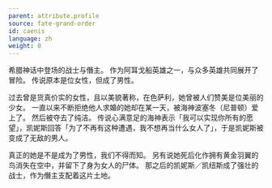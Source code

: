 ```yaml
---
parent: attribute.profile
source: fate-grand-order
id: caenis
language: zh
weight: 0
---
```


希腊神话中登场的战士与僭主。
作为阿耳戈船英雄之一，与众多英雄共同展开了冒险。
传说原本是位女性，但成了男性。

过去曾是货真价实的女性，且以美貌著称，在色萨利，她曾被人们赞美是位美丽的少女。
一直以来不断拒绝他人求婚的她却在某一天，被海神波塞冬（尼普顿）爱上了。
然后被夺去了纯洁。
传说心满意足的海神表示「我可以实现你所有的愿望」，凯妮斯回答「为了不再有这种遭遇，我不想再当什么女人了」，于是凯妮斯被变成了无敌的男人。

真正的她是不是成为了男性，我们不得而知。
另有说她死后化作拥有黄金羽翼的鸟消失在空中，并留下了身为女人的尸体。
那之后的凯妮斯／凯纽斯成了强壮的战士，作为僭主支配着这片土地。
